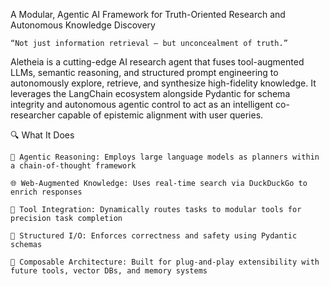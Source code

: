 A Modular, Agentic AI Framework for Truth-Oriented Research and Autonomous Knowledge Discovery

    “Not just information retrieval — but unconcealment of truth.”
Aletheia is a cutting-edge AI research agent that fuses tool-augmented LLMs, semantic reasoning, and structured prompt engineering to autonomously explore, retrieve, and synthesize high-fidelity knowledge. It leverages the LangChain ecosystem alongside Pydantic for schema integrity and autonomous agentic control to act as an intelligent co-researcher capable of epistemic alignment with user queries.

🔍 What It Does

    🧠 Agentic Reasoning: Employs large language models as planners within a chain-of-thought framework

    🌐 Web-Augmented Knowledge: Uses real-time search via DuckDuckGo to enrich responses

    🧰 Tool Integration: Dynamically routes tasks to modular tools for precision task completion

    🧾 Structured I/O: Enforces correctness and safety using Pydantic schemas

    🧩 Composable Architecture: Built for plug-and-play extensibility with future tools, vector DBs, and memory systems

    

